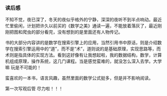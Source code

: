 ### 读后感
不知不觉，夜已深了，冬天的夜似乎格外的宁静，深深的夜听不到半点响动。最近忙里偷闲，计划把许久以前买的《数学之美》通读一遍，不能放着落灰了，最近刚刚把图和爬虫的部分看完，没有想到的是里面还有人物传记。

书的大部分内容讲的是数学在搜索引擎上的应用，当然引用书中原话，则是介绍数学在搜索引擎运用中的“道”，而不是“术”，道则说的是基础原理，实现思路等，而术则是指具体的实现方法。看到这好像有让我想起啦，我的数据结构，数学，计算机组成原理，操作系统，这几门课程。当是感觉蛮难的，就没怎么深入去学。大学嘛 玩是不可能的！

蛮喜欢的一本书，语言风趣，虽然里面的数学公式挺多，但是并不影响阅读。

第一次写观后管 尽力啦！！！